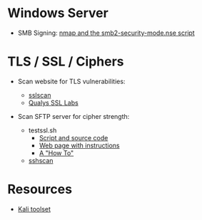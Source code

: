 # Windows Server

- SMB Signing: [nmap and the smb2-security-mode.nse script](https://nmap.org/nsedoc/scripts/smb2-security-mode.html)

# TLS / SSL / Ciphers

- Scan website for TLS vulnerabilities: 
   - [sslscan](https://github.com/rbsec/sslscan)
   - [Qualys SSL Labs](https://www.ssllabs.com/ssltest/)

- Scan SFTP server for cipher strength:
   - testssl.sh
      - [Script and source code](https://github.com/drwetter/testssl.sh)
      - [Web page with instructions](https://testssl.sh/)
      - [A "How To"](https://www.whiteoaksecurity.com/blog/installation-use-of-testssl-sh-tool/)
   - [sshscan](https://github.com/evict/SSHScan)

# Resources

- [Kali toolset](https://en.kali.tools/all/?)
